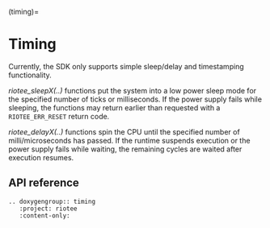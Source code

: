 (timing)=
# Timing

Currently, the SDK only supports simple sleep/delay and timestamping functionality.

*riotee_sleepX(..)* functions put the system into a low power sleep mode for the specified number of ticks or milliseconds.
If the power supply fails while sleeping, the functions may return earlier than requested with a `RIOTEE_ERR_RESET` return code.

*riotee_delayX(..)* functions spin the CPU until the specified number of milli/microseconds has passed.
If the runtime suspends execution or the power supply fails while waiting, the remaining cycles are waited after execution resumes.

## API reference

```{eval-rst}
.. doxygengroup:: timing
   :project: riotee
   :content-only:
```